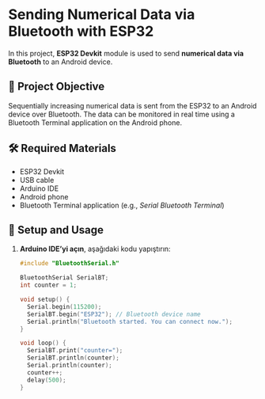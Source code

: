 # Sending Numerical Data via Bluetooth with ESP32

In this project, **ESP32 Devkit** module is used to send **numerical data via Bluetooth** to an Android device.


## 🚀 Project Objective

Sequentially increasing numerical data is sent from the ESP32 to an Android device over Bluetooth. The data can be monitored in real time using a Bluetooth Terminal application on the Android phone.

## 🛠 Required Materials

- ESP32 Devkit
- USB cable
- Arduino IDE
- Android phone
- Bluetooth Terminal application (e.g., *Serial Bluetooth Terminal*)

## 🔧 Setup and Usage

1. **Arduino IDE’yi açın**, aşağıdaki kodu yapıştırın:
   ```cpp
   #include "BluetoothSerial.h"

   BluetoothSerial SerialBT;
   int counter = 1;

   void setup() {
     Serial.begin(115200);       
     SerialBT.begin("ESP32"); // Bluetooth device name
     Serial.println("Bluetooth started. You can connect now.");
   }

   void loop() {
     SerialBT.print("counter=");
     SerialBT.println(counter);
     Serial.println(counter);
     counter++;
     delay(500);
   }
